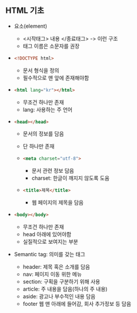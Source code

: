 ## HTML 기초

* 요소(element)

  * <시작태그> 내용 </종료태그> -> 이런 구조
  * 태그 이름은 소문자를 권장

* ```HTML
  <!DOCTYPE html>
  ```

  * 문서 형식을 정의
  * 필수적으로 맨 앞에 존재해야함

* ```html
  <html lang="kr"></html>
  ```

  * 무조건 하나만 존재
  * lang: 사용하는 주 언어

* ```html
  <head></head>
  ```

  * 문서의 정보를 담음

  * 단 하나만 존재

  * ```html
    <meta charset="utf-8">
    ```

    * 문서 관련 정보 담음
    * charset: 한글이 깨지지 않도록 도움

  * ```html
    <title>제목</title>
    ```

    * 웹 페이지의 제목을 담음

* ```html
  <body></body>
  ```

  * 무조건 하나만 존재
  * head 아래에 있어야함
  * 실질적으로 보여지는 부분

* Semantic tag: 의미를 갖는 태그

  * header: 제목 혹은 소개를 담음
  * nav: 페이지 이동 위한 메뉴
  * section: 구획을 구분하기 위해 사용
  * article: 주 내용을 담음(하나의 주 내용)
  * aside: 광고나 부수적인 내용 담음
  * footer 웹 맨 아래에 들어감, 회사 추가정보 등 담음